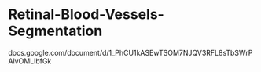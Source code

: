 # Retinal-Blood-Vessels-Segmentation
docs.google.com/document/d/1_PhCU1kASEwTSOM7NJQV3RFL8sTbSWrPAlvOMLlbfGk
